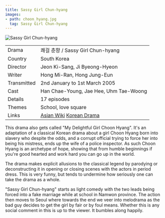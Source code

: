 ```yaml
---
title: Sassy Girl Chun-hyang
images:
- path: choon_hyang.jpg
  tag: Sassy Girl Chun-hyang
---
```

![Sassy Girl Chun-hyang](choon_hyang.jpg)

| | |
|-|-|
Drama|&#53132;&#44152; &#52632;&#54693; / Sassy Girl Chun-hyang
Country|South Korea
Director|Jeon Ki-Sang, Ji Byeong-Hyeon
Writer|Hong Mi-Ran, Hong Jung-Eun
Transmitted|2nd January to 1st March 2005
Cast|Han Chae-Young, Jae Hee, Uhm Tae-Woong
Details|17 episodes
Themes|School, love square
Links|[Asian Wiki](http://asianwiki.com/Sassy_Girl_Chun-hyang) [Korean Drama](https://www.koreandrama.org/delightful-girl-choon-hyang/)

This drama also gets called "My Delightful Girl Choon Hyang".  It's an
adaptation of a classical Korean drama about a girl Choon Hyang born
into slavery who despite the odds, and a corrupt official trying to
force her into being his mistress, ends up the wife of a police
inspector.  As such Choon Hyang is an archetype of hope, showing that
from humble beginnings if you're good hearted and work hard you can
go up in the world.

The drama makes explicit allusions to the classical legend by parodying
or deconstructing it in opening or closing scenes with the actors in period dress.
This is very funny, but tends to undermine how seriously one can take the
drama as a whole.

"Sassy Girl Chun-hyang" starts as light comedy with the two leads being forced
into a fake marriage while at school in Namwon province.  The action then moves to
Seoul where towards the end we veer into melodrama as the bad guy
decides to get the girl by fair or by foul means. Whether this is
any social comment in this is up to the viewer. It bumbles along happily.
